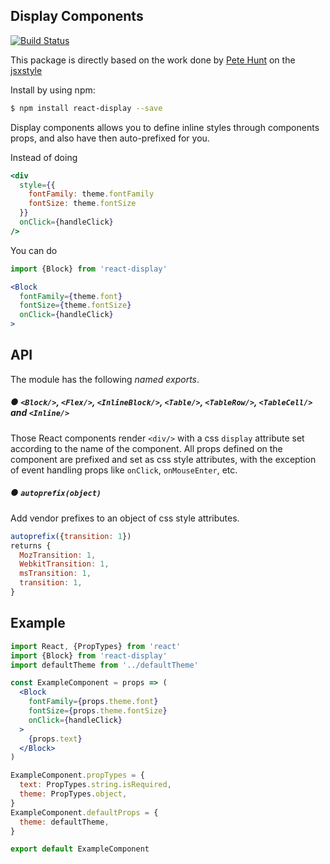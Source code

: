 ## Display Components

[![Build Status](https://travis-ci.org/luiscarli/react-display.svg?branch=master)](https://travis-ci.org/luiscarli/react-display)

This package is directly based on the work done by [Pete Hunt](https://github.com/petehunt) on the [jsxstyle](https://github.com/petehunt/jsxstyle)

Install by using npm:
```bash
$ npm install react-display --save
```

Display components allows you to define inline styles through components props, and also have then auto-prefixed for you.

Instead of doing
```jsx
<div
  style={{
    fontFamily: theme.fontFamily
    fontSize: theme.fontSize
  }}
  onClick={handleClick}
/>
```

You can do
```jsx
import {Block} from 'react-display'
```
```jsx
<Block
  fontFamily={theme.font}
  fontSize={theme.fontSize}
  onClick={handleClick}
>
```

## API

The module has the following *named exports*.

##### ● `<Block/>`, `<Flex/>`, `<InlineBlock/>`, `<Table/>`, `<TableRow/>`, `<TableCell/>` and `<Inline/>`
Those React components render `<div/>` with a css `display` attribute set according to the name of the component. All props defined on the component are prefixed and set as css style attributes, with the exception of event handling props like `onClick`, `onMouseEnter`, etc.

##### ● `autoprefix(object)`
Add vendor prefixes to an object of css style attributes.

```jsx
autoprefix({transition: 1})
returns {
  MozTransition: 1,
  WebkitTransition: 1,
  msTransition: 1,
  transition: 1,
}
```

## Example

```jsx
import React, {PropTypes} from 'react'
import {Block} from 'react-display'
import defaultTheme from '../defaultTheme'

const ExampleComponent = props => (
  <Block
    fontFamily={props.theme.font}
    fontSize={props.theme.fontSize}
    onClick={handleClick}
  >
    {props.text}
  </Block>
)

ExampleComponent.propTypes = {
  text: PropTypes.string.isRequired,
  theme: PropTypes.object,
}
ExampleComponent.defaultProps = {
  theme: defaultTheme,
}

export default ExampleComponent
```
